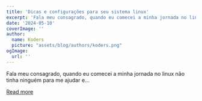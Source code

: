 ```yaml
---
title: 'Dicas e configurações para seu sistema linux'
excerpt: 'Fala meu consagrado, quando eu comecei a minha jornada no linux não tinha ninguém para me ajudar e...'
date: '2024-05-10'
coverImage: ''
author:
  name: Koders
  picture: "assets/blog/authors/koders.png"
ogImage:
  url: ''
---
```


Fala meu consagrado, quando eu comecei a minha jornada no linux não tinha ninguém para me ajudar e...

[Read more](https://dev.to/devhat/dicas-e-configuracoes-para-seu-sistema-linux-5dll)
